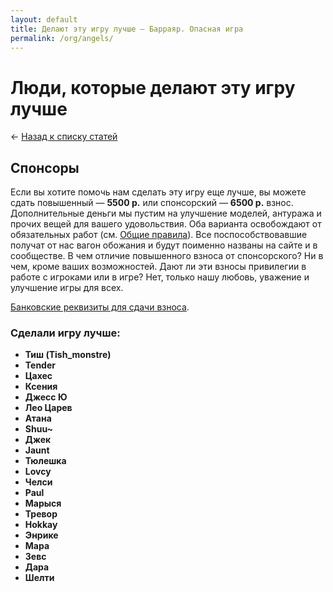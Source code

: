 ```yaml
---
layout: default
title: Делают эту игру лучше — Барраяр. Опасная игра
permalink: /org/angels/
---
```


# Люди, которые делают эту игру лучше

&larr; [Назад к списку статей](/org/)

## Спонсоры

Если вы хотите помочь нам сделать эту игру еще лучше, вы можете сдать повышенный — __5500 р.__ или спонсорский — __6500 р.__ взнос. Дополнительные деньги мы пустим на улучшение моделей, антуража и прочих вещей для вашего удовольствия. Оба варианта освобождают от обязательных работ (см. [Общие правила](/rules/main/)). Все поспособствовавшие получат от нас вагон обожания и будут поименно названы на сайте и в сообществе. В чем отличие повышенного взноса от спонсорского? Ни в чем, кроме ваших возможностей. Дают ли эти взносы привилегии в работе с игроками или в игре? Нет, только нашу любовь, уважение и улучшение игры для всех.

[Банковские реквизиты для сдачи взноса](/org#section-2).

### Сделали игру лучше:

* __Тиш (Tish_monstre)__
* __Tender__
* __Цахес__
* __Ксения__
* __Джесс Ю__
* __Лео Царев__
* __Атана__
* __Shuu~__
* __Джек__
* __Jaunt__
* __Тюлешка__
* __Lovcy__
* __Челси__
* __Paul__
* __Марыся__
* __Тревор__
* __Hokkay__
* __Энрике__
* __Мара__
* __Зевс__
* __Дара__
* __Шелти__
